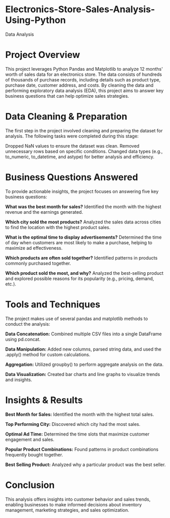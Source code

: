# Electronics-Store-Sales-Analysis-Using-Python
Data Analysis


# Project Overview
This project leverages Python Pandas and Matplotlib to analyze 12 months' worth of sales data for an electronics store. The data consists of hundreds of thousands of purchase records, including details such as product type, purchase date, customer address, and costs. By cleaning the data and performing exploratory data analysis (EDA), this project aims to answer key business questions that can help optimize sales strategies.

# Data Cleaning & Preparation
The first step in the project involved cleaning and preparing the dataset for analysis. The following tasks were completed during this stage:

Dropped NaN values to ensure the dataset was clean.
Removed unnecessary rows based on specific conditions.
Changed data types (e.g., to_numeric, to_datetime, and astype) for better analysis and efficiency.

# Business Questions Answered
To provide actionable insights, the project focuses on answering five key business questions:

**What was the best month for sales?**
Identified the month with the highest revenue and the earnings generated.

**Which city sold the most products?**
Analyzed the sales data across cities to find the location with the highest product sales.

**What is the optimal time to display advertisements?**
Determined the time of day when customers are most likely to make a purchase, helping to maximize ad effectiveness.

**Which products are often sold together?**
Identified patterns in products commonly purchased together.

**Which product sold the most, and why?**
Analyzed the best-selling product and explored possible reasons for its popularity (e.g., pricing, demand, etc.).

# Tools and Techniques
The project makes use of several pandas and matplotlib methods to conduct the analysis:

**Data Concatenation:** Combined multiple CSV files into a single DataFrame using pd.concat.

**Data Manipulation:** Added new columns, parsed string data, and used the .apply() method for custom calculations.

**Aggregation:** Utilized groupby() to perform aggregate analysis on the data.

**Data Visualization:** Created bar charts and line graphs to visualize trends and insights.

# Insights & Results
**Best Month for Sales:** Identified the month with the highest total sales.

**Top Performing City:** Discovered which city had the most sales.

**Optimal Ad Time:** Determined the time slots that maximize customer engagement and sales.

**Popular Product Combinations:** Found patterns in product combinations frequently bought together.

**Best Selling Product:** Analyzed why a particular product was the best seller.

# Conclusion
This analysis offers insights into customer behavior and sales trends, enabling businesses to make informed decisions about inventory management, marketing strategies, and sales optimization.
